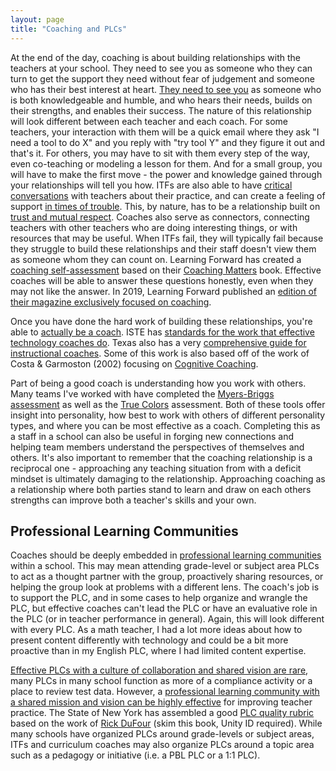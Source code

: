 ```yaml
---
layout: page
title: "Coaching and PLCs"
---
```

At the end of the day, coaching is about building relationships with the teachers at your school. They need to see you as someone who they can turn to get the support they need without fear of judgement and someone who has their best interest at heart. [They need to see you][1] as someone who is both knowledgeable and humble, and who hears their needs, builds on their strengths, and enables their success. The nature of this relationship will look different between each teacher and each coach. For some teachers, your interaction with them will be a quick email where they ask "I need a tool to do X" and you reply with "try tool Y" and they figure it out and that's it. For others, you may have to sit with them every step of the way, even co-teaching or modeling a lesson for them. And for a small group, you will have to make the first move - the power and knowledge gained through your relationships will tell you how. ITFs are also able to have [critical conversations][2] with teachers about their practice, and can create a feeling of support [in times of trouble][3]. This, by nature, has to be a relationship built on [trust and mutual respect][4]. Coaches also serve as connectors, connecting teachers with other teachers who are doing interesting things, or with resources that may be useful. When ITFs fail, they will typically fail because they struggle to build these relationships and their staff doesn't view them as someone whom they can count on. Learning Forward has created a [coaching self-assessment][5] based on their [Coaching Matters][6] book. Effective coaches will be able to answer these questions honestly, even when they may not like the answer. In 2019, Learning Forward published an [edition of their magazine exclusively focused on coaching][7].

Once you have done the hard work of building these relationships, you're able to [actually be a coach][8]. ISTE has [standards for the work that effective technology coaches do][9]. Texas also has a very [comprehensive guide for instructional coaches](). Some of this work is also based off of the work of Costa & Garmoston (2002) focusing on [Cognitive Coaching][11]. 

Part of being a good coach is understanding how you work with others. Many teams I've worked with have completed the [Myers-Briggs assessment][12] as well as the [True Colors][13] assessment. Both of these tools offer insight into personality, how best to work with others of different personality types, and where you can be most effective as a coach. Completing this as a staff in a school can also be useful in forging new connections and helping team members understand the perspectives of themselves and others.  It's also important to remember that the coaching relationship is a reciprocal one - approaching any teaching situation from with a deficit mindset is ultimately damaging to the relationship. Approaching coaching as a relationship where both parties stand to learn and draw on each others strengths can improve both a teacher's skills and your own.

## Professional Learning Communities
Coaches should be deeply embedded in [professional learning communities][14] within a school. This may mean attending grade-level or subject area PLCs to act as a thought partner with the group, proactively sharing resources, or helping the group look at problems with a different lens. The coach's job is to support the PLC, and in some cases to help organize and wrangle the PLC, but effective coaches can't lead the PLC or have an evaluative role in the PLC (or in teacher performance in general). Again, this will look different with every PLC. As a math teacher, I had a lot more ideas about how to present content differently with technology and could be a bit more proactive than in my English PLC, where I had limited content expertise.

[Effective PLCs with a culture of collaboration and shared vision are rare][15], many PLCs in many school function as more of a compliance activity or a place to review test data. However, a [professional learning community with a shared mission and vision can be highly effective][16] for improving teacher practice. The State of New York has assembled a good [PLC quality rubric][17] based on the work of [Rick DuFour][18] (skim this book, Unity ID required).  While many schools have organized PLCs around grade-levels or subject areas, ITFs and curriculum coaches may also organize PLCs around a topic area such as a pedagogy or initiative (i.e. a PBL PLC or a 1:1 PLC). 

[1]:	https://inservice.ascd.org/seven-qualities-of-an-instructional-coach/
[2]:	https://ncsu.on.worldcat.org/oclc/915346980
[3]:	https://youtu.be/gdp4sPviV74?list=PLq6xHLjpckwdhqQcZG1-oSluEBqZcVKLV
[4]:	https://drive.google.com/file/d/0B4SH0GYTPoI_YVZUakZiR1FmOTA/view?usp=sharing
[5]:	https://learningforward.org/wp-content/uploads/2020/01/killiontoolch3-4.pdf
[6]:	https://learningforward.org/resource/coaching-matters/
[7]:	https://learningforward.org/wp-content/uploads/2019/12/the-learning-professional-december2019.pdf
[8]:	https://www.edelements.com/blog/coaching-for-innovation-10-competencies-to-maximize-the-impact-of-a-coach
[9]:	https://id.iste.org/docs/pdfs/20-14_ISTE_Standards-C_PDF.pdf
[11]:	http://www.ascd.org/ascd-express/vol8/803-costa.aspx
[12]:	https://www.myersbriggs.org/my-mbti-personality-type/mbti-basics/home.htm?bhcp=1
[13]:	https://truecolorsintl.com/the-four-color-personalities/
[14]:	http://www.ascd.org/publications/educational-leadership/may04/vol61/num08/What-Is-a-Professional-Learning-Community%C2%A2.aspx
[15]:	https://www.researchgate.net/profile/Sally_Thomas2/publication/226457350_Professional_Learning_Communities_A_Review_of_the_Literature/links/0c96053456ca0c4356000000.pdf
[16]:	http://www.sedl.org/pubs/change34/4.html
[17]:	http://www.nysed.gov/common/nysed/files/MVCSD%20STLE%20PLC-Continuum%20rubric.pdf
[18]:	https://ebookcentral.proquest.com/lib/ncsu/detail.action?docID=3404884